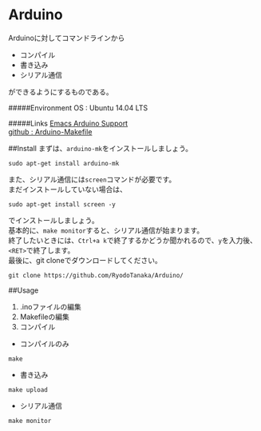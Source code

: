 # Arduino
Arduinoに対してコマンドラインから
- コンパイル
- 書き込み
- シリアル通信

ができるようにするものである。

#####Environment
OS : Ubuntu 14.04 LTS

#####Links
[Emacs Arduino Support](http://www.emacswiki.org/emacs/ArduinoSupport)  
[github : Arduino-Makefile](https://github.com/sudar/Arduino-Makefile)


##Install
まずは、```arduino-mk```をインストールしましょう。
```
sudo apt-get install arduino-mk
```
また、シリアル通信には```screen```コマンドが必要です。  
まだインストールしていない場合は、
```
sudo apt-get install screen -y
```
でインストールしましょう。  
基本的に、```make monitor```すると、シリアル通信が始まります。  
終了したいときには、```Ctrl+a k```で終了するかどうか聞かれるので、```y```を入力後、```<RET>```で終了します。  
最後に、git cloneでダウンロードしてください。
```
git clone https://github.com/RyodoTanaka/Arduino/
```

##Usage
1. .inoファイルの編集
2. Makefileの編集
3. コンパイル
 - コンパイルのみ
 ```
 make
 ```
 - 書き込み
 ```
 make upload
 ```
 - シリアル通信
 ```
 make monitor
 ```
